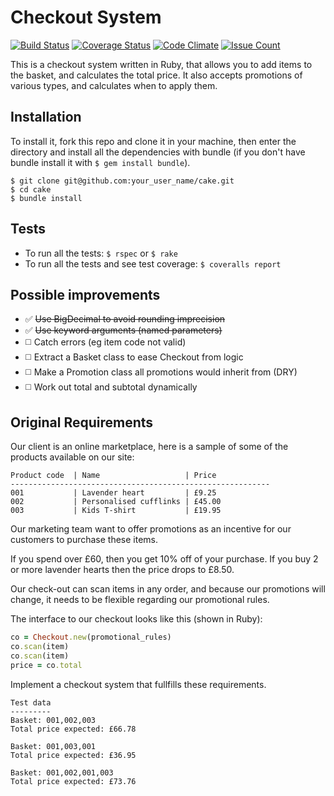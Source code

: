 # Checkout System
[![Build Status](https://travis-ci.org/AlanGabbianelli/Cake.svg?branch=master)](https://travis-ci.org/AlanGabbianelli/Cake)
[![Coverage Status](https://coveralls.io/repos/github/AlanGabbianelli/Cake/badge.svg?branch=master)](https://coveralls.io/github/AlanGabbianelli/Cake?branch=master)
[![Code Climate](https://codeclimate.com/github/AlanGabbianelli/Cake/badges/gpa.svg)](https://codeclimate.com/github/AlanGabbianelli/Cake)
[![Issue Count](https://codeclimate.com/github/AlanGabbianelli/Cake/badges/issue_count.svg)](https://codeclimate.com/github/AlanGabbianelli/Cake)

This is a checkout system written in Ruby, that allows you to add items to the basket, and calculates the total price. It also accepts promotions of various types, and calculates when to apply them.

## Installation
To install it, fork this repo and clone it in your machine, then enter the directory and install all the dependencies with bundle (if you don't have bundle install it with `$ gem install bundle`).
```
$ git clone git@github.com:your_user_name/cake.git
$ cd cake
$ bundle install
```

## Tests
* To run all the tests: `$ rspec` or `$ rake`
* To run all the tests and see test coverage: `$ coveralls report`

## Possible improvements
* :white_check_mark: ~~Use BigDecimal to  avoid rounding imprecision~~
* :white_check_mark: ~~Use keyword arguments (named parameters)~~
* :white_medium_square: Catch errors (eg item code not valid)
* :white_medium_square: Extract a Basket class to ease Checkout from logic
* :white_medium_square: Make a Promotion class all promotions would inherit from (DRY)
* :white_medium_square: Work out total and subtotal dynamically

## Original Requirements

Our client is an online marketplace, here is a sample of some of the products available on our site:

```
Product code  | Name                   | Price
----------------------------------------------------------
001           | Lavender heart         | £9.25
002           | Personalised cufflinks | £45.00
003           | Kids T-shirt           | £19.95
```

Our marketing team want to offer promotions as an incentive for our customers to purchase these items.

If you spend over £60, then you get 10% off of your purchase.
If you buy 2 or more lavender hearts then the price drops to £8.50.

Our check-out can scan items in any order, and because our promotions will change, it needs to be flexible regarding our promotional rules.

The interface to our checkout looks like this (shown in Ruby):

```ruby
co = Checkout.new(promotional_rules)
co.scan(item)
co.scan(item)
price = co.total
```

Implement a checkout system that fullfills these requirements.

```
Test data
---------
Basket: 001,002,003
Total price expected: £66.78

Basket: 001,003,001
Total price expected: £36.95

Basket: 001,002,001,003
Total price expected: £73.76
```
